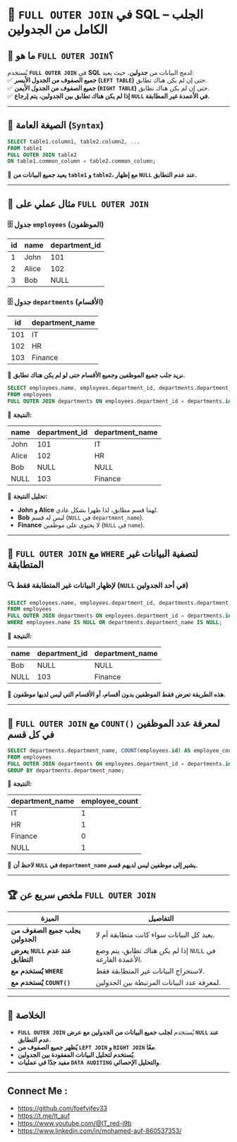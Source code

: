 # 📌 **`FULL OUTER JOIN` في SQL – الجلب الكامل من الجدولين**

## 🔹 **ما هو `FULL OUTER JOIN`؟**

يُستخدم **`FULL OUTER JOIN`** في **SQL** لدمج البيانات من **جدولين**، حيث يعيد:  
✅ **جميع الصفوف من الجدول الأيسر (`LEFT TABLE`)** حتى إن لم يكن هناك تطابق.  
✅ **جميع الصفوف من الجدول الأيمن (`RIGHT TABLE`)** حتى إن لم يكن هناك تطابق.  
✅ **إذا لم يكن هناك تطابق بين الجدولين، يتم إرجاع `NULL` في الأعمدة غير المطابقة.**

---

## 🔹 **الصيغة العامة (`Syntax`)**

```sql
SELECT table1.column1, table2.column2, ...  
FROM table1  
FULL OUTER JOIN table2  
ON table1.common_column = table2.common_column;
```

🔹 **يعيد جميع البيانات من `table1` و `table2`، مع إظهار `NULL` عند عدم التطابق.**

---

## 🔹 **مثال عملي على `FULL OUTER JOIN`**

### 🗄️ **جدول `employees` (الموظفون)**

|id|name|department_id|
|---|---|---|
|1|John|101|
|2|Alice|102|
|3|Bob|NULL|

### 🗄️ **جدول `departments` (الأقسام)**

|id|department_name|
|---|---|
|101|IT|
|102|HR|
|103|Finance|

🔹 **نريد جلب جميع الموظفين وجميع الأقسام حتى لو لم يكن هناك تطابق.**

```sql
SELECT employees.name, employees.department_id, departments.department_name  
FROM employees  
FULL OUTER JOIN departments ON employees.department_id = departments.id;
```

🔹 **النتيجة:**

|name|department_id|department_name|
|---|---|---|
|John|101|IT|
|Alice|102|HR|
|Bob|NULL|NULL|
|NULL|103|Finance|

📌 **تحليل النتيجة:**

- **John و Alice** لهما قسم مطابق، لذا ظهرا بشكل عادي.
- **Bob** ليس له قسم (`NULL` في `department_name`).
- **Finance** لا يحتوي على موظفين (`NULL` في `name`).

---

## 🔹 **`FULL OUTER JOIN` مع `WHERE` لتصفية البيانات غير المتطابقة**

### 🔍 **لإظهار البيانات غير المتطابقة فقط (`NULL` في أحد الجدولين)**

```sql
SELECT employees.name, employees.department_id, departments.department_name  
FROM employees  
FULL OUTER JOIN departments ON employees.department_id = departments.id  
WHERE employees.name IS NULL OR departments.department_name IS NULL;
```

🔹 **النتيجة:**

|name|department_id|department_name|
|---|---|---|
|Bob|NULL|NULL|
|NULL|103|Finance|

📌 **هذه الطريقة تعرض فقط الموظفين بدون أقسام، أو الأقسام التي ليس لديها موظفون.**

---

## 🔹 **`FULL OUTER JOIN` مع `COUNT()` لمعرفة عدد الموظفين في كل قسم**

```sql
SELECT departments.department_name, COUNT(employees.id) AS employee_count  
FROM employees  
FULL OUTER JOIN departments ON employees.department_id = departments.id  
GROUP BY departments.department_name;
```

🔹 **النتيجة:**

|department_name|employee_count|
|---|---|
|IT|1|
|HR|1|
|Finance|0|
|NULL|1|

📌 **لاحظ أن `NULL` في `department_name` يشير إلى موظفين ليس لديهم قسم.**

---

## 🏆 **ملخص سريع عن `FULL OUTER JOIN`**

|الميزة|التفاصيل|
|---|---|
|**يجلب جميع الصفوف من الجدولين**|يعيد كل البيانات سواء كانت متطابقة أم لا.|
|**يعرض `NULL` عند عدم التطابق**|إذا لم يكن هناك تطابق، يتم وضع `NULL` في الأعمدة الفارغة.|
|**يُستخدم مع `WHERE`**|لاستخراج البيانات غير المتطابقة فقط.|
|**يُستخدم مع `COUNT()`**|لمعرفة عدد البيانات المرتبطة بين الجدولين.|

---

## 🎯 **الخلاصة**

- **`FULL OUTER JOIN`** يُستخدم **لجلب جميع البيانات من الجدولين مع عرض `NULL` عند عدم التطابق**.
- **يُظهر جميع الصفوف من `LEFT JOIN` و `RIGHT JOIN` معًا**.
- **يُستخدم لتحليل البيانات المفقودة بين الجدولين**.
- **مفيد جدًا في عمليات `DATA AUDITING` والتحليل الإحصائي**.

---


## Connect Me :

- https://github.com/foefvjfev33
- https://t.me/It_auf
- https://www.youtube.com/@IT_red-j9b
- https://www.linkedin.com/in/mohamed-auf-860537353/